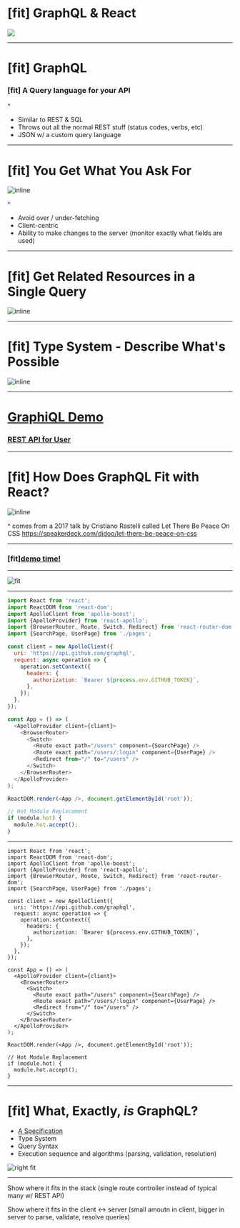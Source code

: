 # [fit] GraphQL & React

![](./images/pbj.jpg)

---

# [fit] GraphQL

### [fit] A Query language for your API

^

* Similar to REST & SQL
* Throws out all the normal REST stuff (status codes, verbs, etc)
* JSON w/ a custom query language

---

# [fit] You Get What You Ask For

![inline](./images/sample-query-and-response.png)

^

* Avoid over / under-fetching
* Client-centric
* Ability to make changes to the server (monitor exactly what fields are used)

---

# [fit] Get Related Resources in a Single Query

![inline](./images/query-related-types.png)

---

# [fit] Type System - Describe What's Possible

![inline](./images/type-system-static.gif)

---

# [GraphiQL Demo][]

### [REST API for User][]

[graphiql demo]: https://developer.github.com/v4/explorer/
[rest api for user]: https://api.github.com/users/christoomey

---

# [fit] How Does GraphQL Fit with React?

![inline](./images/separation-of-concerns.jpg)

^
comes from a 2017 talk by Cristiano Rastelli called Let There Be Peace On CSS
https://speakerdeck.com/didoo/let-there-be-peace-on-css

---

### [fit][demo time!](./http://localhost:1234/users/)

---

![fit](./images/react-native-graphql-github.jpg)

---

```javascript
import React from 'react';
import ReactDOM from 'react-dom';
import ApolloClient from 'apollo-boost';
import {ApolloProvider} from 'react-apollo';
import {BrowserRouter, Route, Switch, Redirect} from 'react-router-dom';
import {SearchPage, UserPage} from './pages';

const client = new ApolloClient({
  uri: 'https://api.github.com/graphql',
  request: async operation => {
    operation.setContext({
      headers: {
        authorization: `Bearer ${process.env.GITHUB_TOKEN}`,
      },
    });
  },
});

const App = () => (
  <ApolloProvider client={client}>
    <BrowserRouter>
      <Switch>
        <Route exact path="/users" component={SearchPage} />
        <Route exact path="/users/:login" component={UserPage} />
        <Redirect from="/" to="/users" />
      </Switch>
    </BrowserRouter>
  </ApolloProvider>
);

ReactDOM.render(<App />, document.getElementById('root'));

// Hot Module Replacement
if (module.hot) {
  module.hot.accept();
}
```

---

```javascript, [.highlight: 8-17,20,28]
import React from 'react';
import ReactDOM from 'react-dom';
import ApolloClient from 'apollo-boost';
import {ApolloProvider} from 'react-apollo';
import {BrowserRouter, Route, Switch, Redirect} from 'react-router-dom';
import {SearchPage, UserPage} from './pages';

const client = new ApolloClient({
  uri: 'https://api.github.com/graphql',
  request: async operation => {
    operation.setContext({
      headers: {
        authorization: `Bearer ${process.env.GITHUB_TOKEN}`,
      },
    });
  },
});

const App = () => (
  <ApolloProvider client={client}>
    <BrowserRouter>
      <Switch>
        <Route exact path="/users" component={SearchPage} />
        <Route exact path="/users/:login" component={UserPage} />
        <Redirect from="/" to="/users" />
      </Switch>
    </BrowserRouter>
  </ApolloProvider>
);

ReactDOM.render(<App />, document.getElementById('root'));

// Hot Module Replacement
if (module.hot) {
  module.hot.accept();
}
```

---

# [fit] What, Exactly, _is_ GraphQL?

* [A Specification][]
* Type System
* Query Syntax
* Execution sequence and algorithms (parsing, validation, resolution)

![right fit](./images/graphql-spec.png)

[a specification]: http://facebook.github.io/graphql/October2016/

---

Show where it fits in the stack (single route controller instead of typical
many w/ REST API)

Show where it fits in the client <-> server (small amoutn in client, bigger in
server to parse, validate, resolve queries)
